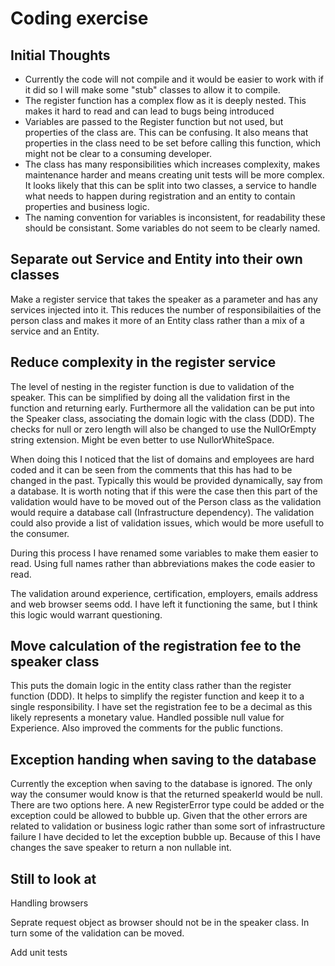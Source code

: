 # Coding exercise

## Initial Thoughts

- Currently the code will not compile and it would be easier to work with if it did so I will make some "stub" classes to allow it to compile.
- The register function has a complex flow as it is deeply nested.  This makes it hard to read and can lead to bugs being introduced
- Variables are passed to the Register function but not used, but properties of the class are.  This can be confusing.  It also means that properties in the class need to be set before calling this function, which might not be clear to a consuming developer.
- The class has many responsibilities which increases complexity, makes maintenance harder and means creating unit tests will be more complex.  It looks likely that this can be split into two classes, a service to handle what needs to happen during registration and an entity to contain properties and business logic.
- The naming convention for variables is inconsistent, for readability these should be consistant.  Some variables do not seem to be clearly named.

## Separate out Service and Entity into their own classes
Make a register service that takes the speaker as a parameter and has any services injected into it. This reduces the number of responsibilaities of the person class and makes it more of an Entity class rather than a mix of a service and an Entity.

## Reduce complexity in the register service
The level of nesting in the register function is due to validation of the speaker.  This can be simplified by doing all the validation first in the function and returning early.  Furthermore all the validation can be put into the Speaker class, associating the domain logic with the class (DDD).  The checks for null or zero length will also be changed to use the NullOrEmpty string extension.  Might be even better to use NullorWhiteSpace.

When doing this I noticed that the list of domains and employees are hard coded and it can be seen from the comments that this has had to be changed in the past.  Typically this would be provided dynamically, say from a database.  It is worth noting that if this were the case then this part of the validation would have to be moved out of the Person class as the validation would require a database call (Infrastructure dependency). The validation could also provide a list of validation issues, which would be more usefull to the consumer.

During this process I have renamed some variables to make them easier to read.  Using full names rather than abbreviations makes the code easier to read.

The validation around experience, certification, employers, emails address and web browser seems odd.  I have left it functioning the same, but I think this logic would warrant questioning.

## Move calculation of the registration fee to the speaker class
This puts the domain logic in the entity class rather than the register function (DDD).  It helps to simplify the register function and keep it to a single responsibility.  I have set the registration fee to be a decimal as this likely represents a monetary value.  Handled possible null value for Experience.  Also improved the comments for the public functions.

## Exception handing when saving to the database
Currently the exception when saving to the database is ignored.  The only way the consumer would know is that the returned speakerId would be null.  There are two options here.  A new RegisterError type could be added or the exception could be allowed to bubble up.  Given that the other errors are related to validation or business logic rather than some sort of infrastructure failure I have decided to let the exception bubble up.  Because of this I have changes the save speaker to return a non nullable int.



## Still to look at

Handling browsers

Seprate request object as browser should not be in the speaker class.  In turn some of the validation can be moved.

Add unit tests










